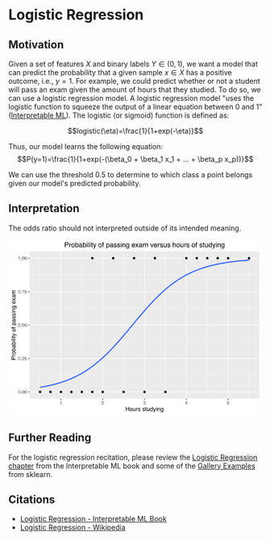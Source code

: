 # Logistic Regression

## Motivation
Given a set of features $X$ and binary labels $Y \in (0,1)$, we want a model that can predict the probability that a given sample $x \in X$ has a positive outcome, i.e., $y=1$. For example, we could predict whether or not a student will pass an exam given the amount of hours that they studied. To do so, we can use a logistic regression model. A logistic regression model "uses the logistic function to squeeze the output of a linear equation between 0 and 1" ([Interpretable ML](https://christophm.github.io/interpretable-ml-book/logistic.html)). The logistic (or sigmoid) function is defined as:

$$logistic(\eta)=\frac{1}{1+exp(-\eta)}$$

Thus, our model learns the following equation:  
$$P(y=1)=\frac{1}{1+exp(-(\beta_0 + \beta_1 x_1 + ... + \beta_p x_p))}$$

We can use the threshold $0.5$ to determine to which class a point belongs given our model's predicted probability. 

## Interpretation


The odds ratio should not interpreted outside of its intended meaning.

!["Example graph of a logistic regression curve fitted to data. The curve shows the estimated probability of passing an exam (binary dependent variable) versus hours studying (scalar independent variable)", caption courtesy of Wikipedia](https://github.com/LeliaPlusPlus/CJIT-ML4CJ/blob/main/recitations/logisticregression/imgs/Exam_pass_logistic_curve.png)

## Further Reading
For the logistic regression recitation, please review the [Logistic Regression chapter](https://christophm.github.io/interpretable-ml-book/logistic.html) from the Interpretable ML book and some of the [Gallery Examples](https://scikit-learn.org/1.5/modules/generated/sklearn.linear_model.LogisticRegression.html#gallery-examples) from sklearn.

## Citations
- [Logistic Regression - Interpretable ML Book](https://christophm.github.io/interpretable-ml-book/logistic.html)
- [Logistic Regression - Wikipedia](https://en.wikipedia.org/wiki/Logistic_regression)
